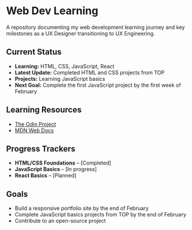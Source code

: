 # Web Dev Learning
A repository documenting my web development learning journey and key milestones as a UX Designer transitioning to UX Engineering.

## Current Status
- **Learning:** HTML, CSS, JavaScript, React  
- **Latest Update:** Completed HTML and CSS projects from TOP
- **Projects:** Learning JavaScript basics
- **Next Goal:** Complete the first JavaScript project by the first week of February

## Learning Resources
- [The Odin Project](https://www.theodinproject.com/)
- [MDN Web Docs](https://developer.mozilla.org/)

## Progress Trackers
- **HTML/CSS Foundations** – [Completed]  
- **JavaScript Basics** – [In progress]  
- **React Basics** – [Planned]  

## Goals
- Build a responsive portfolio site by the end of February
- Complete JavaScript basics projects from TOP by the end of February
- Contribute to an open-source project